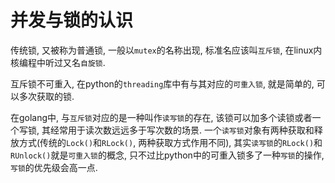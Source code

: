 # 并发与锁的认识

传统锁, 又被称为普通锁, 一般以`mutex`的名称出现, 标准名应该叫`互斥锁`, 在linux内核编程中听过又名`自旋锁`.

互斥锁不可重入, 在python的`threading`库中有与其对应的`可重入锁`, 就是简单的, 可以多次获取的锁.

在golang中, 与`互斥锁`对应的是一种叫作`读写锁`的存在, 该锁可以加多个读锁或者一个写锁, 其经常用于读次数远远多于写次数的场景. 一个`读写锁`对象有两种获取和释放方式(传统的`Lock()`和`RLock()`, 两种获取方式作用不同), 其实`读写锁`的`RLock()`和`RUnlock()`就是`可重入锁`的概念, 只不过比python中的可重入锁多了一种`写锁`的操作, `写锁`的优先级会高一点.

